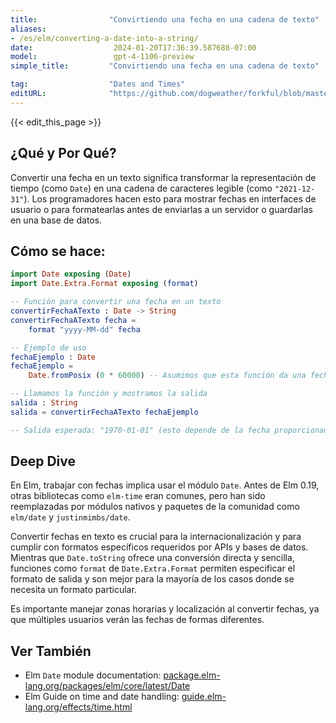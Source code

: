 ```yaml
---
title:                "Convirtiendo una fecha en una cadena de texto"
aliases:
- /es/elm/converting-a-date-into-a-string/
date:                  2024-01-20T17:36:39.587688-07:00
model:                 gpt-4-1106-preview
simple_title:         "Convirtiendo una fecha en una cadena de texto"

tag:                  "Dates and Times"
editURL:              "https://github.com/dogweather/forkful/blob/master/content/es/elm/converting-a-date-into-a-string.md"
---
```


{{< edit_this_page >}}

## ¿Qué y Por Qué?

Convertir una fecha en un texto significa transformar la representación de tiempo (como `Date`) en una cadena de caracteres legible (como `"2021-12-31"`). Los programadores hacen esto para mostrar fechas en interfaces de usuario o para formatearlas antes de enviarlas a un servidor o guardarlas en una base de datos.

## Cómo se hace:

```Elm
import Date exposing (Date)
import Date.Extra.Format exposing (format)

-- Función para convertir una fecha en un texto
convertirFechaATexto : Date -> String
convertirFechaATexto fecha =
    format "yyyy-MM-dd" fecha

-- Ejemplo de uso
fechaEjemplo : Date
fechaEjemplo = 
    Date.fromPosix (0 * 60000) -- Asumimos que esta función da una fecha válida.

-- Llamamos la función y mostramos la salida
salida : String
salida = convertirFechaATexto fechaEjemplo

-- Salida esperada: "1970-01-01" (esto depende de la fecha proporcionada)
```

## Deep Dive

En Elm, trabajar con fechas implica usar el módulo `Date`. Antes de Elm 0.19, otras bibliotecas como `elm-time` eran comunes, pero han sido reemplazadas por módulos nativos y paquetes de la comunidad como `elm/date` y `justinmimbs/date`.

Convertir fechas en texto es crucial para la internacionalización y para cumplir con formatos específicos requeridos por APIs y bases de datos. Mientras que `Date.toString` ofrece una conversión directa y sencilla, funciones como `format` de `Date.Extra.Format` permiten especificar el formato de salida y son mejor para la mayoría de los casos donde se necesita un formato particular.

Es importante manejar zonas horarias y localización al convertir fechas, ya que múltiples usuarios verán las fechas de formas diferentes.

## Ver También

- Elm `Date` module documentation: [package.elm-lang.org/packages/elm/core/latest/Date](https://package.elm-lang.org/packages/elm/core/latest/Date)
- Elm Guide on time and date handling: [guide.elm-lang.org/effects/time.html](https://guide.elm-lang.org/effects/time.html)

